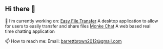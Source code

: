 ## Hi there 👋

🔭 I’m currently working on:
  [Easy File Transfer](https://github.com/Xavanion/Easy-File-Transfer) A desktop application to allow for users to easily transfer and share files
  [Monke Chat](https://github.com/Xavanion/Monke-Chat) A web based real time chatting application

📫 How to reach me:
  Email: barrettbrown2012@gmail.com


<!--
**Xavanion/xavanion** is a ✨ _special_ ✨ repository because its `README.md` (this file) appears on your GitHub profile.

Here are some ideas to get you started:

- 🔭 I’m currently working on ...
- 🌱 I’m currently learning ...
- 👯 I’m looking to collaborate on ...
- 🤔 I’m looking for help with ...
- 💬 Ask me about ...
- 📫 How to reach me: ...
- 😄 Pronouns: ...
- ⚡ Fun fact: ...
-->
